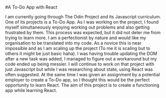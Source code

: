 #A To-Do App with React

I am currently going through The Odin Project and its Javascript curriculum. One of its projects is a To-Do App. As I was working on the project, I found myself simultaneously enjoying working out problems and also getting frustrated by them. This process was expected, but it did not deter me from trying to learn more. I am a perfectionist by nature and would like my organisation to be translated into my code. As a novice this is near impossible and as I am scaling up the project (To me it is scaling but to others it might be just basic haha). I was having trouble updating the DOM after a new task was added, I managed to figure out a workaround but my code ended up being messier. I will continue to work on that project with just Javascript but while I was researching about state, using React was often suggested. At the same time I was given an assignment by a potential employer to create a To-Do app, so I thought this would be the perfect opportunity to learn React. The aim of this project is to create a functioning app while learning React.
